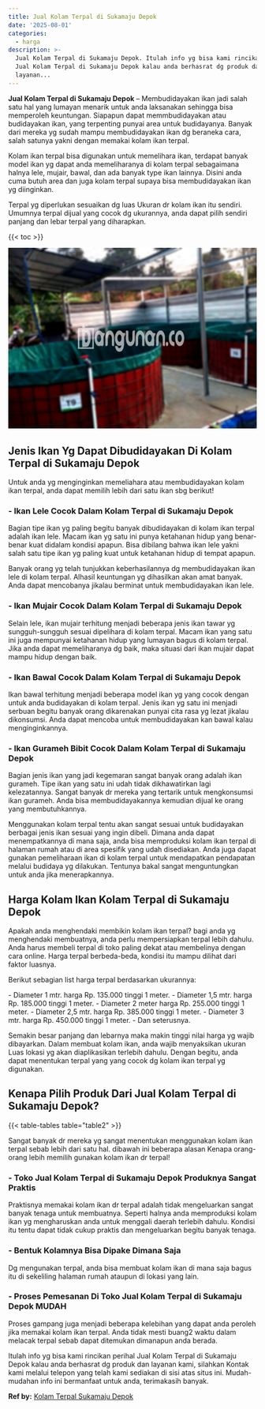 ```yaml
---
title: Jual Kolam Terpal di Sukamaju Depok
date: '2025-08-01'
categories:
  - harga
description: >-
  Jual Kolam Terpal di Sukamaju Depok. Itulah info yg bisa kami rincikan perihal
  Jual Kolam Terpal di Sukamaju Depok kalau anda berhasrat dg produk dan
  layanan...
---
```


**Jual Kolam Terpal di Sukamaju Depok** – Membudidayakan ikan jadi salah satu hal yang lumayan menarik untuk anda laksanakan sehingga bisa memperoleh keuntungan. Siapapun dapat memmbudidayakan atau budidayakan ikan, yang terpenting punyai area untuk budidayanya. Banyak dari mereka yg sudah mampu membudidayakan ikan dg beraneka cara, salah satunya yakni dengan memakai kolam ikan terpal.

Kolam ikan terpal bisa digunakan untuk memelihara ikan, terdapat banyak model ikan yg dapat anda memeliharanya di kolam terpal sebagaimana halnya lele, mujair, bawal, dan ada banyak type ikan lainnya. Disini anda cuma butuh area dan juga kolam terpal supaya bisa membudidayakan ikan yg diinginkan.

Terpal yg diperlukan sesuaikan dg luas Ukuran dr kolam ikan itu sendiri. Umumnya terpal dijual yang cocok dg ukurannya, anda dapat pilih sendiri panjang dan lebar terpal yang diharapkan.

{{< toc >}}

![Jual Kolam Terpal di Sukamaju Depok](/images/jual-kolam-terpal-44.png)

## Jenis Ikan Yg Dapat Dibudidayakan Di Kolam Terpal di Sukamaju Depok

Untuk anda yg menginginkan memeliahara atau membudidayakan kolam ikan terpal, anda dapat memilih lebih dari satu ikan sbg berikut!

### \- Ikan Lele Cocok Dalam Kolam Terpal di Sukamaju Depok

Bagian tipe ikan yg paling begitu banyak dibudidayakan di kolam ikan terpal adalah ikan lele. Macam ikan yg satu ini punya ketahanan hidup yang benar-benar kuat didalam kondisi apapun. Bisa dibilang bahwa ikan lele yakni salah satu tipe ikan yg paling kuat untuk ketahanan hidup di tempat apapun.

Banyak orang yg telah tunjukkan keberhasilannya dg membudidayakan ikan lele di kolam terpal. Alhasil keuntungan yg dihasilkan akan amat banyak. Anda dapat mencobanya jikalau berminat untuk membudidayakan ikan lele.

### \- Ikan Mujair Cocok Dalam Kolam Terpal di Sukamaju Depok

Selain lele, ikan mujair terhitung menjadi beberapa jenis ikan tawar yg sungguh-sungguh sesuai dipelihara di kolam terpal. Macam ikan yang satu ini juga mempunyai ketahanan hidup yang lumayan bagus di kolam terpal. Jika anda dapat memeliharanya dg baik, maka situasi dari ikan mujair dapat mampu hidup dengan baik.

### \- Ikan Bawal Cocok Dalam Kolam Terpal di Sukamaju Depok

Ikan bawal terhitung menjadi beberapa model ikan yg yang cocok dengan untuk anda budidayakan di kolam terpal. Jenis ikan yg satu ini menjadi serbuan begitu banyak orang dikarenakan punyai cita rasa yg lezat jikalau dikonsumsi. Anda dapat mencoba untuk membudidayakan kan bawal kalau menginginkannya.

### \- Ikan Gurameh Bibit Cocok Dalam Kolam Terpal di Sukamaju Depok

Bagian jenis ikan yang jadi kegemaran sangat banyak orang adalah ikan gurameh. Tipe ikan yang satu ini udah tidak dikhawatirkan lagi kelezatannya. Sangat banyak dr mereka yang tertarik untuk mengkonsumsi ikan gurameh. Anda bisa membudidayakannya kemudian dijual ke orang yang membutuhkannya.

Menggunakan kolam terpal tentu akan sangat sesuai untuk budidayakan berbagai jenis ikan sesuai yang ingin dibeli. Dimana anda dapat menempatkannya di mana saja, anda bisa memproduksi kolam ikan terpal di halaman rumah atau di area spesifik yang udah disediakan. Anda juga dapat gunakan pemeliharaan ikan di kolam terpal untuk mendapatkan pendapatan melalui budidaya yg dilakukan. Tentunya bakal sangat menguntungkan untuk anda jika menerapkannya.

## Harga Kolam Ikan Kolam Terpal di Sukamaju Depok

Apakah anda menghendaki membikin kolam ikan terpal? bagi anda yg menghendaki membuatnya, anda perlu mempersiapkan terpal lebih dahulu. Anda harus membeli terpal di toko paling dekat atau membelinya dengan cara online. Harga terpal berbeda-beda, kondisi itu mampu dilihat dari faktor luasnya.

Berikut sebagian list harga terpal berdasarkan ukurannya:

\- Diameter 1 mtr. harga Rp. 135.000 tinggi 1 meter. - Diameter 1,5 mtr. harga Rp. 185.000 tinggi 1 meter. - Diameter 2 meter harga Rp. 255.000 tinggi 1 meter. - Diameter 2,5 mtr. harga Rp. 385.000 tinggi 1 meter. - Diameter 3 mtr. harga Rp. 450.000 tinggi 1 meter. - Dan seterusnya.

Semakin besar panjang dan lebarnya maka makin tinggi nilai harga yg wajib dibayarkan. Dalam membuat kolam ikan, anda wajib menyaksikan ukuran Luas lokasi yg akan diaplikasikan terlebih dahulu. Dengan begitu, anda dapat menentukan terpal yang yang cocok dg kolam ikan terpal yg digunakan.

## Kenapa Pilih Produk Dari Jual Kolam Terpal di Sukamaju Depok?

{{< table-tables table="table2" >}}

Sangat banyak dr mereka yg sangat menentukan menggunakan kolam ikan terpal sebab lebih dari satu hal. dibawah ini beberapa alasan Kenapa orang-orang lebih memilih gunakan kolam ikan dr terpal!

### \- Toko Jual Kolam Terpal di Sukamaju Depok Produknya Sangat Praktis

Praktisnya memakai kolam ikan dr terpal adalah tidak mengeluarkan sangat banyak tenaga untuk membuatnya. Seperti halnya anda memproduksi kolam ikan yg mengharuskan anda untuk menggali daerah terlebih dahulu. Kondisi itu tentu dapat tidak cukup praktis dan mengeluarkan begitu banyak tenaga.

### \- Bentuk Kolamnya Bisa Dipake Dimana Saja

Dg mengunakan terpal, anda bisa membuat kolam ikan di mana saja bagus itu di sekeliling halaman rumah ataupun di lokasi yang lain.

### \- Proses Pemesanan Di Toko Jual Kolam Terpal di Sukamaju Depok MUDAH

Proses gampang juga menjadi beberapa kelebihan yang dapat anda peroleh jika memakai kolam ikan terpal. Anda tidak mesti buang2 waktu dalam melacak terpal sebab dapat ditemukan dimanapun anda berada.

Itulah info yg bisa kami rincikan perihal Jual Kolam Terpal di Sukamaju Depok kalau anda berhasrat dg produk dan layanan kami, silahkan Kontak kami melalui telepon yang telah kami sediakan di sisi atas situs ini. Mudah-mudahan info ini bermanfaat untuk anda, terimakasih banyak.

**Ref by:** [Kolam Terpal Sukamaju Depok](https://id.wikipedia.org/wiki/Kolam)
